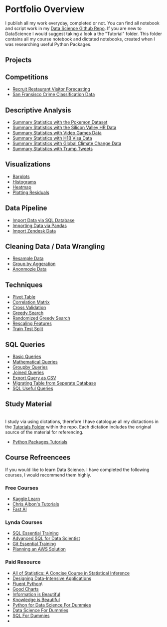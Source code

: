 # Portfolio Overview

I publish all my work everyday, completed or not. You can find all notebook and script work in my [Data Science Github Repo](https://github.com/kavisek/DataScience). If you are new to DataScience I would suggest taking a look a the "Tutorial" folder. This folder contains all my course notebook and dictated notebooks, created when I was researching useful Python Packages.

## Projects



## Competitions

* [Recruit Restaurant Visitor Forecasting](https://github.com/kavisek/DataScience/tree/master/Competitions/Recruit%20Restaurant%20Visitor%20Forecasting)
* [San Fransisco Crime Classification Data](https://github.com/kavisek/DataScience/tree/master/Competitions/San%20Francisco%20Crime%20Classification)

## Descriptive Analysis

* [Summary Statistics with the Pokemon Dataset](https://github.com/kavisek/DataScience/blob/master/Descriptive%20Analysis/Pokemon/11-17-19%20Pokemon%20Summary%20Statistics.ipynb)
* [Summary Statistics with the Silicon Valley HR Data](https://github.com/kavisek/DataScience/blob/master/Descriptive%20Analysis/Silicon%20Valley%20Diversity/11-12-17%20Silicon%20Valley%20Summary%20Statistics.ipynb)
* [Summary Statistics with Video Games Data](https://github.com/kavisek/DataScience/blob/master/Descriptive%20Analysis/Video%20Games%20Sales/11-11-17%20Video%20Games%20Sales%20Summary%20Statistics.ipynb)
* [Summary Statistics with H1B Visa Data](https://github.com/kavisek/DataScience/blob/master/Descriptive%20Analysis/H1B%20Visas/12-14-17%20H1B%20Visas.ipynb)
* [Summary Statistics with Global Climate Change Data](https://github.com/kavisek/DataScience/blob/master/Descriptive%20Analysis/Climate%20Change%20-%20Earth%20Surface%20Temperature%20Data/11-13-17%20Climate%20Change%20Exploratory%20Analysis.ipynb)
* [Summary Statistics with Trump Tweets]()


## Visualizations

* [Barplots](https://github.com/kavisek/DataScience/blob/master/Visualizations/02-02-15%20Barplots.ipynb)
* [Histograms](https://github.com/kavisek/DataScience/blob/master/Visualizations/08-05-17%20Histograms.ipynb)
* [Heatmap](https://github.com/kavisek/DataScience/blob/master/Visualizations/12-04-17%20Seaborn%20Heatmap.ipynb)
* [Plotting Residuals](https://github.com/kavisek/DataScience/blob/master/Techniques/10-15-17%20Plotting%20Residuals.ipynb)


## Data Pipeline

* [Import Data via SQL Database](https://github.com/kavisek/DataScience/blob/master/Pipelines/01-13-17%20Import%20Data%20from%20RDS.ipynb)
* [Importing Data via Pandas](https://github.com/kavisek/DataScience/blob/master/Pipelines/02-02-18%20Importing%20Data%20by%20CSV.ipynb)
* [Import Zendesk Data]()


## Cleaning Data / Data Wrangling

* [Resample Data](https://github.com/kavisek/DataScience/blob/master/Techniques/02-02-18%20Resampling%20Data.ipynb)
* [Group by Aggeration](https://github.com/kavisek/DataScience/blob/master/Techniques/02-02-19%20Group%20by%20Aggregations.ipynb)
* [Anonmozie Data](https://github.com/kavisek/DataScience/blob/master/Techniques/09-27-17%20How%20to%20Anonymize%20Data.ipynb)


## Techniques

* [Pivot Table](https://github.com/kavisek/DataScience/blob/master/Techniques/11-07-19%20Crosstab%20Table.ipynb)
* [Correlation Matrix](https://github.com/kavisek/DataScience/blob/master/Techniques/10-15-17%20Correlation%20Matrix.ipynb)
* [Cross Validation](https://github.com/kavisek/DataScience/blob/master/Techniques/08-01-17%20Cross%20Validation%20and%20K-Folds.ipynb)
* [Greedy Search](https://github.com/kavisek/DataScience/blob/master/Techniques/08-01-17%20%20Greedy%20Search.ipynb)
* [Randomized Greedy Search](https://github.com/kavisek/DataScience/blob/master/Techniques/08-01-17%20%20Random%20Grid%20Search.ipynb)
* [Rescaling Features](https://github.com/kavisek/DataScience/blob/master/Techniques/10-15-17%20Rescaling%20Features.ipynb)
* [Train Test Split](https://github.com/kavisek/DataScience/blob/master/Techniques/08-01-17%20%20Train-Test%20Split.ipynb)


## SQL Queries

* [Basic Queries]()
* [Mathematical Queries]()
* [Groupby Queries]()
* [Joined Queries]()
* [Export Query as CSV]() 
* [Migrating Table from Seperate Database](https://github.com/kavisek/DataScience/blob/master/SQL/Useful%20Snippets/Copy%20Data%20from%20Table%20to%20Table.sql)
* [SQL Useful Queries]()

## Study Material

<br>I study via using dictations, therefore I have catologue all my dictactions in the [Tutorials Folder](https://github.com/kavisek/DataScience/tree/master/Tutorials) within the repo. Each dictation includes the original source of the material for referencing. 

* [Python Packages Tutorials](https://github.com/kavisek/DataScience/tree/master/Tutorials)

## Course Refreencees

If you would like to learn Data Science. I have completed the following courses, I would recommend them highly. 

### Free Courses

* [Kaggle Learn](https://www.kaggle.com/learn/overview)
* [Chris Albon's Tutorials](https://chrisalbon.com/)
* [Fast AI](http://www.fast.ai/)

### Lynda Courses

* [SQL Essential Training](https://www.lynda.com/SQL-tutorials/SQL-Essential-Training/139988-2.html?srchtrk=index%3a6%0alinktypeid%3a2%0aq%3aSQL%0apage%3a1%0as%3arelevance%0asa%3atrue%0aproducttypeid%3a2)
* [Advanced SQL for Data Scientist](https://www.lynda.com/SQL-tutorials/Advanced-SQL-Data-Scientists/559183-2.html?srchtrk=index%3a2%0alinktypeid%3a2%0aq%3aSQL%0apage%3a1%0as%3arelevance%0asa%3atrue%0aproducttypeid%3a2)
* [Git Essential Training](https://www.lynda.com/Git-tutorials/Git-Essential-Training/100222-2.html?srchtrk=index%3a2%0alinktypeid%3a2%0aq%3aGIT%0apage%3a1%0as%3arelevance%0asa%3atrue%0aproducttypeid%3a2)
* [Planning an AWS Solution](https://www.lynda.com/Amazon-Web-Services-tutorials/Planning-AWS-Solution/628703-2.html?srchtrk=index%3a3%0alinktypeid%3a2%0aq%3aaws%0apage%3a1%0as%3arelevance%0asa%3atrue%0aproducttypeid%3a2)

### Paid Resource

* [All of Statistics: A Concise Course in Statistical Inference](https://www.amazon.ca/gp/product/0387402721/ref=oh_aui_detailpage_o05_s00?ie=UTF8&psc=1)
* [Designing Data-Intensive Applications](https://www.amazon.ca/gp/product/1449373321/ref=oh_aui_detailpage_o00_s00?ie=UTF8&psc=1)
* [Fluent Python](https://www.amazon.ca/gp/product/1491946008/ref=oh_aui_detailpage_o05_s00?ie=UTF8&psc=1)\
* [Good Charts](https://www.amazon.ca/gp/product/1633690709/ref=oh_aui_detailpage_o07_s00?ie=UTF8&psc=1)
* [Information is Beautiful](https://www.amazon.ca/gp/product/0007492898/ref=oh_aui_detailpage_o00_s00?ie=UTF8&psc=1)
* [Knowledge is Beautiful](https://www.amazon.ca/gp/product/0007427921/ref=oh_aui_detailpage_o01_s00?ie=UTF8&psc=1)
* [Python for Data Science For Dummies](https://www.amazon.ca/gp/product/1118844181/ref=oh_aui_detailpage_o09_s00?ie=UTF8&psc=1)
* [Data Science For Dummies](https://www.amazon.ca/gp/product/1118841557/ref=oh_aui_detailpage_o00_s00?ie=UTF8&psc=1)
* [SQL For Dummies](https://www.amazon.ca/gp/product/1118607961/ref=oh_aui_detailpage_o06_s00?ie=UTF8&psc=1)
* []()




















